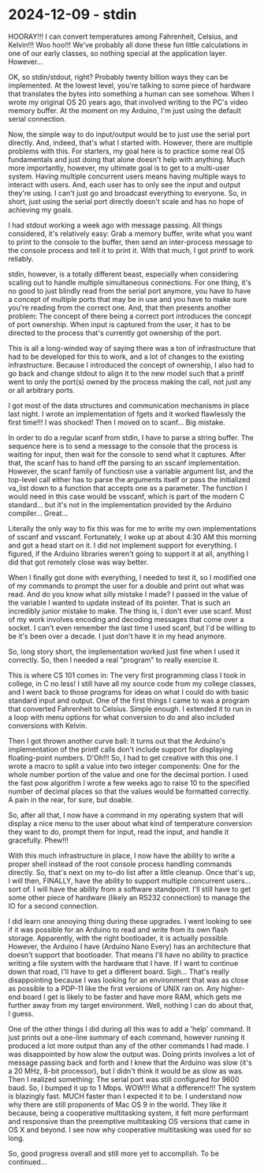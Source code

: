 # 2024-12-09 - stdin

HOORAY!!!  I can convert temperatures among Fahrenheit, Celsius, and Kelvin!!!  Woo hoo!!!  We've probably all done these fun little calculations in one of our early classes, so nothing special at the application layer.   However...

OK, so stdin/stdout, right?  Probably twenty billion ways they can be implemented.  At the lowest level, you're talking to some piece of hardware that translates the bytes into something a human can see somehow.  When I wrote my original OS 20 years ago, that involved writing to the PC's video memory buffer.  At the moment on my Arduino, I'm just using the default serial connection.

Now, the simple way to do input/output would be to just use the serial port directly.  And, indeed, that's what I started with.  However, there are multiple problems with this.  For starters, my goal here is to practice some real OS fundamentals and just doing that alone doesn't help with anything.  Much more importantly, however, my ultimate goal is to get to a multi-user system.  Having multiple concurrent users means having multiple ways to interact with users.  And, each user has to only see the input and output they're using.  I can't just go and broadcast everything to everyone.  So, in short, just using the serial port directly doesn't scale and has no hope of achieving my goals.

I had stdout working a week ago with message passing.  All things considered, it's relatively easy:  Grab a memory buffer, write what you want to print to the console to the buffer, then send an inter-process message to the console process and tell it to print it.  With that much, I got printf to work reliably.

stdin, however, is a totally different beast, especially when considering scaling out to handle multiple simultaneous connections.  For one thing, it's no good to just blindly read from the serial port anymore, you have to have a concept of multiple ports that may be in use and you have to make sure you're reading from the correct one.  And, that then presents another problem:  The concept of there being a correct port introduces the concept of port ownership.  When input is captured from the user, it has to be directed to the process that's currently got ownership of the port.

This is all a long-winded way of saying there was a ton of infrastructure that had to be developed for this to work, and a lot of changes to the existing infrastructure.  Because I introduced the concept of ownership, I also had to go back and change stdout to align it to the new model such that a printf went to only the port(s) owned by the process making the call, not just any or all arbitrary ports.

I got most of the data structures and communication mechanisms in place last night.  I wrote an implementation of fgets and it worked flawlessly the first time!!!  I was shocked!  Then I moved on to scanf...  Big mistake.

In order to do a regular scanf from stdin, I have to parse a string buffer.  The sequence here is to send a message to the console that the process is waiting for input, then wait for the console to send what it captures.  After that, the scanf has to hand off the parsing to an sscanf implementation.  However, the scanf family of functiosn use a variable argument list, and the top-level call either has to parse the arguments itself or pass the initialized va\_list down to a function that accepts one as a parameter.  The function I would need in this case would be vsscanf, which is part of the modern C standard... but it's not in the implementation provided by the Arduino compiler...  Great...

Literally the only way to fix this was for me to write my own implementations of sscanf and vsscanf.  Fortunately, I woke up at about 4:30 AM  this morning and got a head start on it.  I did not implement support for everything.  I figured, if the Arduino libraries weren't going to support it at all, anything I did that got remotely close was way better.

When I finally got done with everything, I needed to test it, so I modified one of my commands to prompt the user for a double and print out what was read.  And do you know what silly mistake I made?  I passed in the value of the variable I wanted to update instead of its pointer.  That is such an incredibly junior mistake to make.  The thing is, I don't ever use scanf.  Most of my work involves encoding and decoding messages that come over a socket.  I can't even remember the last time I used scanf, but I'd be willing to be it's been over a decade.  I just don't have it in my head anymore.

So, long story short, the implementation worked just fine when I used it correctly.  So, then I needed a real "program" to really exercise it.

This is where CS 101 comes in:  The very first programming class I took in college, in C no less!  I still have all my source code from my college classes, and I went back to those programs for ideas on what I could do with basic standard input and output.  One of the first things I came to was a program that converted Fahrenheit to Celsius.  Simple enough.  I extended it to run in a loop with menu options for what conversion to do and also included conversions with Kelvin.

Then I got thrown another curve ball:  It turns out that the Arduino's implementation of the printf calls don't include support for displaying floating-point numbers.  D'Oh!!!  So, I had to get creative with this one.  I wrote a macro to split a value into two integer components:  One for the whole number portion of the value and one for the decimal portion.  I used the fast pow algorithm I wrote a few weeks ago to raise 10 to the specified number of decimal places so that the values would be formatted correctly.  A pain in the rear, for sure, but doable.

So, after all that, I now have a command in my operating system that will display a nice menu to the user about what kind of temperature conversion they want to do, prompt them for input, read the input, and handle it gracefully.  Phew!!!

With this much infrastructure in place, I now have the ability to write a proper shell instead of the root console process handling commands directly.  So, that's next on my to-do list after a little cleanup.  Once that's up, I will then, FINALLY, have the ability to support multiple concurrent users... sort of.  I will have the ability from a software standpoint.  I'll still have to get some other piece of hardware (likely an RS232 connection) to manage the IO for a second connection.

I did learn one annoying thing during these upgrades.  I went looking to see if it was possible for an Arduino to read and write from its own flash storage.  Apparently, with the right bootloader, it is actually possible.  However, the Arduino I have (Arduino Nano Every) has an architecture that doesn't support that bootloader.  That means I'll have no ability to practice writing a file system with the hardware that I have.  If I want to continue down that road, I'll have to get a different board.  Sigh...  That's really disappointing because I was looking for an environment that was as close as possible to a PDP-11 like the first versions of UNIX ran on.  Any higher-end board I get is likely to be faster and have more RAM, which gets me further away from my target environment.  Well, nothing I can do about that, I guess.

One of the other things I did during all this was to add a 'help' command.  It just prints out a one-line summary of each command, however running it produced a lot more output than any of the other commands I had made.  I was disappointed by how slow the output was.  Doing prints involves a lot of message passing back and forth and I knew that the Arduino was slow (it's a 20 MHz, 8-bit processor), but I didn't think it would be as slow as was.  Then I realized something:  The serial port was still configured for 9600 baud.  So, I bumped it up to 1 Mbps.  WOW!!!  What a difference!!!  The system is blazingly fast.  MUCH faster than I expected it to be.  I understand now why there are still proponents of Mac OS 9 in the world.  They like it because, being a cooperative multitasking system, it felt more performant and responsive than the preemptive multitasking OS versions that came in OS X and beyond.  I see now why cooperative multitasking was used for so long.

So, good progress overall and still more yet to accomplish.  To be continued...
